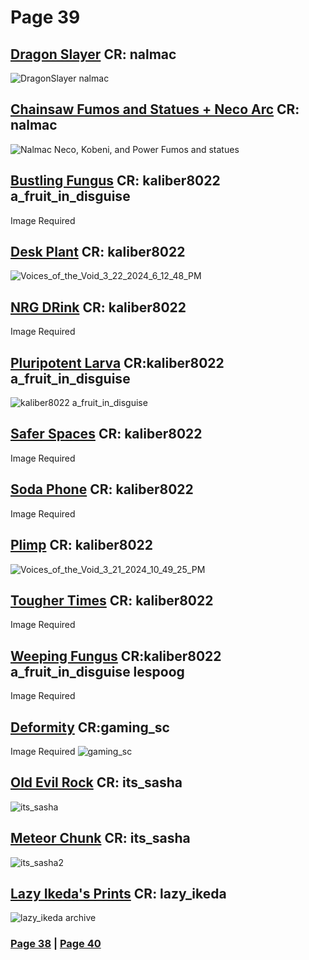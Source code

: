 # Page 39
## [Dragon Slayer](https://github.com/madrod228/voicesoftheprinter/raw/main/The%20Archive/Page%20039/DragonSlayer.rar) CR: nalmac
![DragonSlayer nalmac](https://github.com/madrod228/voicesoftheprinter/assets/9602000/278f4fcc-c2a1-41ea-a9af-e9c44b3ae28f)
## [Chainsaw Fumos and Statues + Neco Arc](https://github.com/madrod228/voicesoftheprinter/raw/main/The%20Archive/Page%20039/Fumos%20and%20Statues.rar) CR: nalmac
![Nalmac Neco, Kobeni, and Power Fumos and statues](https://github.com/madrod228/voicesoftheprinter/assets/9602000/d76bdf7d-8a78-459b-a3c7-6e3647423790)
## [Bustling Fungus](https://github.com/madrod228/voicesoftheprinter/raw/main/The%20Archive/Page%20039/BustlingFungus.rar) CR: kaliber8022 a_fruit_in_disguise
Image Required
## [Desk Plant](https://github.com/madrod228/voicesoftheprinter/raw/main/The%20Archive/Page%20039/DeskPlant.zip) CR: kaliber8022 
![Voices_of_the_Void_3_22_2024_6_12_48_PM](https://github.com/madrod228/voicesoftheprinter/assets/9602000/4389b35e-be47-471b-bb9c-0688b8bf0e08)
## [NRG DRink](https://github.com/madrod228/voicesoftheprinter/raw/main/The%20Archive/Page%20039/NRG_Drink.zip) CR: kaliber8022 
Image Required
## [Pluripotent Larva](https://github.com/madrod228/voicesoftheprinter/raw/main/The%20Archive/Page%20039/PluripotentLarva.zip) CR:kaliber8022 a_fruit_in_disguise
![kaliber8022 a_fruit_in_disguise](https://github.com/madrod228/voicesoftheprinter/assets/9602000/f47d8c1f-f94e-47c7-bb87-e5a31890cf45)
## [Safer Spaces](https://github.com/madrod228/voicesoftheprinter/raw/main/The%20Archive/Page%20039/SaferSpaces.zip) CR: kaliber8022 
Image Required
## [Soda Phone](https://github.com/madrod228/voicesoftheprinter/raw/main/The%20Archive/Page%20039/SodaPhone.zip) CR: kaliber8022 
Image Required
## [Plimp](https://github.com/madrod228/voicesoftheprinter/raw/main/The%20Archive/Page%20039/The_Plimp_Collection.zip) CR: kaliber8022 
![Voices_of_the_Void_3_21_2024_10_49_25_PM](https://github.com/madrod228/voicesoftheprinter/assets/9602000/a1bcfab3-b3d9-42ae-b8e1-fe8e2eb19dbc)
## [Tougher Times](https://github.com/madrod228/voicesoftheprinter/raw/main/The%20Archive/Page%20039/Tougher_Times.zip) CR: kaliber8022 
Image Required
## [Weeping Fungus](https://github.com/madrod228/voicesoftheprinter/raw/main/The%20Archive/Page%20039/WeepingFungus.rar) CR:kaliber8022 a_fruit_in_disguise lespoog
Image Required
## [Deformity](https://github.com/madrod228/voicesoftheprinter/raw/main/The%20Archive/Page%20039/deformity.rar) CR:gaming_sc
Image Required
![gaming_sc](https://github.com/madrod228/voicesoftheprinter/assets/9602000/34885f4e-c110-452b-9f69-f391a1e16f01)
## [Old Evil Rock](https://github.com/madrod228/voicesoftheprinter/raw/main/The%20Archive/Page%20039/evil-rock.rar) CR: its_sasha 
![its_sasha](https://github.com/madrod228/voicesoftheprinter/assets/9602000/8daf6cf2-339e-47ab-b14d-3816929ada66)
## [Meteor Chunk](https://github.com/madrod228/voicesoftheprinter/raw/main/The%20Archive/Page%20039/meteor-chunk.rar) CR: its_sasha
![its_sasha2](https://github.com/madrod228/voicesoftheprinter/assets/9602000/f05ddfa9-708a-4210-8b12-98123951b339)
## [Lazy Ikeda's Prints]() CR: lazy_ikeda
![lazy_ikeda archive](https://github.com/madrod228/voicesoftheprinter/assets/9602000/3f2b4962-d30a-4c1c-91f9-67b07fad3b77)

### [Page 38](https://github.com/madrod228/voicesoftheprinter/blob/main/Page%20038.md)  | [Page 40](https://github.com/madrod228/voicesoftheprinter/blob/main/Page%20040.md)
